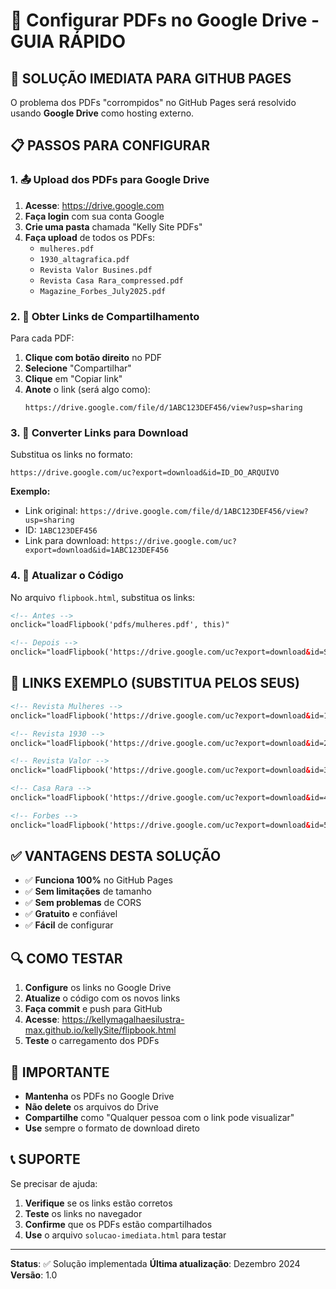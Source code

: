 # 🚀 Configurar PDFs no Google Drive - GUIA RÁPIDO

## 🎯 SOLUÇÃO IMEDIATA PARA GITHUB PAGES

O problema dos PDFs "corrompidos" no GitHub Pages será resolvido usando **Google Drive** como hosting externo.

## 📋 PASSOS PARA CONFIGURAR

### 1. 📤 Upload dos PDFs para Google Drive

1. **Acesse**: https://drive.google.com
2. **Faça login** com sua conta Google
3. **Crie uma pasta** chamada "Kelly Site PDFs"
4. **Faça upload** de todos os PDFs:
   - `mulheres.pdf`
   - `1930_altagrafica.pdf`
   - `Revista Valor Busines.pdf`
   - `Revista Casa Rara_compressed.pdf`
   - `Magazine_Forbes_July2025.pdf`

### 2. 🔗 Obter Links de Compartilhamento

Para cada PDF:

1. **Clique com botão direito** no PDF
2. **Selecione** "Compartilhar"
3. **Clique** em "Copiar link"
4. **Anote** o link (será algo como):
   ```
   https://drive.google.com/file/d/1ABC123DEF456/view?usp=sharing
   ```

### 3. 🔧 Converter Links para Download

Substitua os links no formato:
```
https://drive.google.com/uc?export=download&id=ID_DO_ARQUIVO
```

**Exemplo:**
- Link original: `https://drive.google.com/file/d/1ABC123DEF456/view?usp=sharing`
- ID: `1ABC123DEF456`
- Link para download: `https://drive.google.com/uc?export=download&id=1ABC123DEF456`

### 4. 📝 Atualizar o Código

No arquivo `flipbook.html`, substitua os links:

```html
<!-- Antes -->
onclick="loadFlipbook('pdfs/mulheres.pdf', this)"

<!-- Depois -->
onclick="loadFlipbook('https://drive.google.com/uc?export=download&id=SEU_ID_AQUI', this)"
```

## 🎯 LINKS EXEMPLO (SUBSTITUA PELOS SEUS)

```html
<!-- Revista Mulheres -->
onclick="loadFlipbook('https://drive.google.com/uc?export=download&id=1ABC123DEF456', this)"

<!-- Revista 1930 -->
onclick="loadFlipbook('https://drive.google.com/uc?export=download&id=2DEF456GHI789', this)"

<!-- Revista Valor -->
onclick="loadFlipbook('https://drive.google.com/uc?export=download&id=3GHI789JKL012', this)"

<!-- Casa Rara -->
onclick="loadFlipbook('https://drive.google.com/uc?export=download&id=4JKL012MNO345', this)"

<!-- Forbes -->
onclick="loadFlipbook('https://drive.google.com/uc?export=download&id=5MNO345PQR678', this)"
```

## ✅ VANTAGENS DESTA SOLUÇÃO

- ✅ **Funciona 100%** no GitHub Pages
- ✅ **Sem limitações** de tamanho
- ✅ **Sem problemas** de CORS
- ✅ **Gratuito** e confiável
- ✅ **Fácil** de configurar

## 🔍 COMO TESTAR

1. **Configure** os links no Google Drive
2. **Atualize** o código com os novos links
3. **Faça commit** e push para GitHub
4. **Acesse**: https://kellymagalhaesilustra-max.github.io/kellySite/flipbook.html
5. **Teste** o carregamento dos PDFs

## 🚨 IMPORTANTE

- **Mantenha** os PDFs no Google Drive
- **Não delete** os arquivos do Drive
- **Compartilhe** como "Qualquer pessoa com o link pode visualizar"
- **Use** sempre o formato de download direto

## 📞 SUPORTE

Se precisar de ajuda:
1. **Verifique** se os links estão corretos
2. **Teste** os links no navegador
3. **Confirme** que os PDFs estão compartilhados
4. **Use** o arquivo `solucao-imediata.html` para testar

---

**Status**: ✅ Solução implementada
**Última atualização**: Dezembro 2024
**Versão**: 1.0
